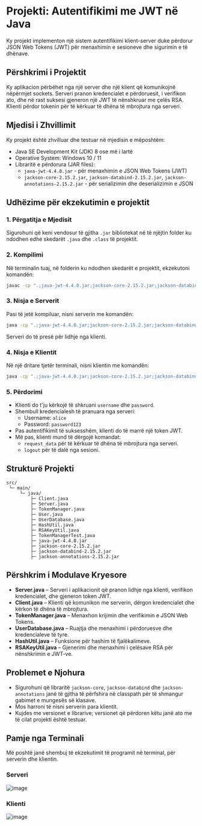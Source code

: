 
# Projekti: Autentifikimi me JWT në Java

Ky projekt implementon një sistem autentifikimi klient-server duke përdorur JSON Web Tokens (JWT) për menaxhimin e sesioneve dhe sigurimin e të dhënave.

## Përshkrimi i Projektit

Ky aplikacion përbëhet nga një server dhe një klient që komunikojnë nëpërmjet sockets. Serveri pranon kredencialet e përdoruesit, i verifikon ato, dhe në rast suksesi gjeneron një JWT të nënshkruar me çelës RSA. Klienti përdor tokenin për të kërkuar të dhëna të mbrojtura nga serveri.

## Mjedisi i Zhvillimit

Ky projekt është zhvilluar dhe testuar në mjedisin e mëposhtëm:

- Java SE Development Kit (JDK) 8 ose më i lartë
- Operative System: Windows 10 / 11
- Libraritë e përdorura (JAR files):
  - `java-jwt-4.4.0.jar` - për menaxhimin e JSON Web Tokens (JWT)
  - `jackson-core-2.15.2.jar`, `jackson-databind-2.15.2.jar`, `jackson-annotations-2.15.2.jar` - për serializimin dhe deserializimin e JSON

## Udhëzime për ekzekutimin e projektit

### 1. Përgatitja e Mjedisit

Sigurohuni që keni vendosur të gjitha `.jar` bibliotekat në të njëjtin folder ku ndodhen edhe skedarët `.java` dhe `.class` të projektit.

### 2. Kompilimi

Në terminalin tuaj, në folderin ku ndodhen skedarët e projektit, ekzekutoni komandën:

```bash
javac -cp ".;java-jwt-4.4.0.jar;jackson-core-2.15.2.jar;jackson-databind-2.15.2.jar;jackson-annotations-2.15.2.jar" *.java
```

### 3. Nisja e Serverit

Pasi të jetë kompiluar, nisni serverin me komandën:

```bash
java -cp ".;java-jwt-4.4.0.jar;jackson-core-2.15.2.jar;jackson-databind-2.15.2.jar;jackson-annotations-2.15.2.jar" Server
```

Serveri do të presë për lidhje nga klienti.

### 4. Nisja e Klientit

Në një dritare tjetër terminali, nisni klientin me komandën:

```bash
java -cp ".;java-jwt-4.4.0.jar;jackson-core-2.15.2.jar;jackson-databind-2.15.2.jar;jackson-annotations-2.15.2.jar" Client
```
### 5. Përdorimi

- Klienti do t'ju kërkojë të shkruani `username` dhe `password`.
- Shembull kredencialesh të pranuara nga serveri:
  - Username: `alice`
  - Password: `password123`
- Pas autentifikimit të suksesshëm, klienti do të marrë një token JWT.
- Më pas, klienti mund të dërgojë komandat:
  - `request_data` për të kërkuar të dhëna të mbrojtura nga serveri.
  - `logout` për të dalë nga sesioni.

## Strukturë Projekti

```
src/
 └─ main/
     └─ java/
         ├─ Client.java
         ├─ Server.java
         ├─ TokenManager.java
         ├─ User.java
         ├─ UserDatabase.java
         ├─ HashUtil.java
         ├─ RSAKeyUtil.java
         ├─ TokenManagerTest.java
         ├─ java-jwt-4.4.0.jar
         ├─ jackson-core-2.15.2.jar
         ├─ jackson-databind-2.15.2.jar
         ├─ jackson-annotations-2.15.2.jar
```

## Përshkrim i Modulave Kryesore

- **Server.java** – Serveri i aplikacionit që pranon lidhje nga klienti, verifikon kredencialet, dhe gjeneron token JWT.
- **Client.java** – Klienti që komunikon me serverin, dërgon kredencialet dhe kërkon të dhëna të mbrojtura.
- **TokenManager.java** – Menaxhon krijimin dhe verifikimin e JSON Web Tokens.
- **UserDatabase.java** – Ruajtja dhe menaxhimi i përdoruesve dhe kredencialeve të tyre.
- **HashUtil.java** – Funksione për hashim të fjalëkalimeve.
- **RSAKeyUtil.java** – Gjenerimi dhe menaxhimi i çelësave RSA për nënshkrimin e JWT-ve.

## Problemet e Njohura

- Sigurohuni që libraritë `jackson-core`, `jackson-databind` dhe `jackson-annotations` janë të gjitha të përfshira në classpath për të shmangur gabimet e mungesës së klasave.
- Mos harroni të nisni serverin para klientit.
- Kujdes me versionet e librarive; versionet që përdoren këtu janë ato me të cilat projekti është testuar.

## Pamje nga Terminali

Më poshtë janë shembuj të ekzekutimit të programit në terminal, për serverin dhe klientin.

### Serveri
![image](https://github.com/user-attachments/assets/6ddfeda8-b729-44a5-a0d7-149f7c8b0765)

### Klienti
![image](https://github.com/user-attachments/assets/089e5a66-5e2f-4f73-8b94-18d39cf09e6e)
